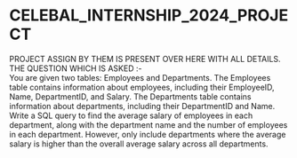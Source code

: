# CELEBAL_INTERNSHIP_2024_PROJECT
PROJECT ASSIGN BY THEM IS PRESENT OVER HERE WITH ALL DETAILS.
<BR>
THE QUESTION WHICH IS ASKED :-
<BR>
You are given two tables: Employees and Departments. The Employees table contains information about 
employees, including their EmployeeID, Name, DepartmentID, and Salary. The Departments table 
contains information about departments, including their DepartmentID and Name. 
<BR> 
Write a SQL query to find the average salary of employees in each department, along with the 
department name and the number of employees in each department. However, only include 
departments where the average salary is higher than the overall average salary across all departments.
